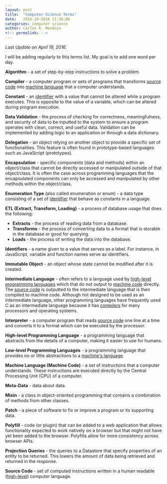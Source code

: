 ```yaml
---
layout: post
title:  "Computer Science Terms"
date:   2016-19-2016 11:30:00
categories: computer science
author: Carlos R. Mendoza
<!-- permalink: -->
---
```


*Last Update on April 19, 2016.*

I will be adding regularly to this terms list. My goal is to add one word per day.  

<a name="compiler"></a>**Algorithm** - a set of step-by-step instructions to solve a problem.  

**Compiler** - a computer program or sets of programs that transforms [source code](#source-code) into [machine language](#machine-language) that a computer understands.  

**Constant** - an [identifier](#identifiers) with a value that cannot be altered while a program executes. This is opposite to the value of a variable, which can be altered during program execution.  

**Data Validation** - the process of checking for correctness, meaningfulness, and security of data to be inputted to the system to ensure a program operates with clean, correct, and useful data. Validation can be implemented by adding logic to an application or through a data dictionary.  
  
**Delegation** - an object relying on another object to provide a specific set of functionalities. This feature is often found in prototype-based languages such as JavaScript (prototypes).  

**Encapsulation** - specific components (data and methods) within an object/class that cannot be directly accessed or manipulated outside of that object/class. It is often the case across programming languages that the encapsulated components can only be accessed and manipulated by other methods within the object/class.

**Enumeration Type** (also called enumeration or enum) - a data type consisting of a set of [identifier](#identifiers) that behave as constants in a language.  

<a name="identifiers"></a>**ETL (Extract, Transform, Loading)** - a process of database usage that does the following:

* **Extracts** - the process of reading data from a database.
* **Transforms** - the process of converting data to a format that is storable in the database or good for querying.
* **Loads** - the process of writing the data into the database.
	  
**Identifiers** - a name given to a value that serves as a label. For instance, in JavaScript, variable and function names serve as identifiers.  
  
**Immutable Object** - an object whose state cannot be modified after it is created.  

**Intermediate Language** - often refers to a language used by [high-level programming languages](#high-level-programming-language) which that do not output to [machine code](#machine-language) directly. The [source code](#source-code) is outputted to the intermediate language that is then compiled to machine code. Although not designed to be used as an intermediate language, other programming languages have frequently used C as an intermediate language because it has [compilers](#compiler) for many processors and operating systems.  

<a name="high-level-programming-language"></a>**Interpreter** - a computer program that reads [source code](#source-code) one line at a time and converts it to a format which can be executed by the processor.  

**High-level Programming Language** - a programming language that abstracts from the details of a computer, making it easier to use for humans.  

<a name="machine-language"></a>**Low-level Programming Languages** - a programming language that provides no or little abstractions to a [machine's language](#machine-language).  

**Machine Language (Machine Code)** - a set of instructions that a computer understands. These instructions are executed directly by the Central Processing Unit (CPU) of a computer.  

**Meta-Data** - data about data.  
  
**Mixin** - a class in object-oriented programming that contains a combination of methods from other classes.  
  
**Patch** - a piece of software to fix or improve a program or its supporting data.  
  
<a name="projection-queries"></a>**Polyfill** - code (or plugin) that can be added to a web application that allows functionality expected to work natively on a browser but that might not have yet been added to the browser. Polyfills allow for more consistency across browser APIs.  

<a name="source-code"></a>**Projection Queries** - the queries to a Datastore that specify properties of an entity to be returned. This lowers the amount of data being retrieved and returned in the response.  

**Source Code** - set of computed instructions written in a human readable ([high-level](#high-level-programming-language)) computer language.
